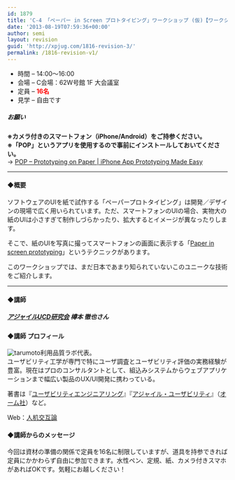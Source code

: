 ```yaml
---
id: 1879
title: 'C-4 「ペーパー in Screen プロトタイピング」ワークショップ (仮)【ワークショップ】'
date: '2013-08-19T07:59:36+00:00'
author: semi
layout: revision
guid: 'http://xpjug.com/1816-revision-3/'
permalink: /1816-revision-v1/
---
```


- 時間 – 14:00〜16:00
- 会場 – C会場：62W号館 1F 大会議室
- 定員 – <span style="color:red; font-weight:bold;">16名</span>
- 見学 – 自由です

##### お願い

<span style="font-weight:bold;">※カメラ付きのスマートフォン（iPhone/Android）をご持参ください。  
※「POP」というアプリを使用するので事前にインストールしておいてください。  
</span> → [POP – Prototyping on Paper | iPhone App Prototyping Made Easy](http://popapp.in/)

---

#### ◆概要

ソフトウェアのUIを紙で試作する「ペーパープロトタイピング」は開発／デザインの現場で広く用いられています。ただ、スマートフォンのUIの場合、実物大の紙のUIは小さすぎて制作しづらかったり、拡大するとイメージが異なったりします。

そこで、紙のUIを写真に撮ってスマートフォンの画面に表示する「[Paper in screen prototyping](http://uxmag.com/articles/paper-in-screen-prototyping)」というテクニックがあります。

このワークショップでは、まだ日本であまり知られていないこのユニークな技術をご紹介します。

---

#### ◆講師

##### [アジャイルUCD研究会](https://sites.google.com/site/agileucdja/) 樽本 徹也さん

#### ◆講師 プロフィール

![tarumoto](http://xpjug.com/wp-content/uploads/2013/07/tarumoto.jpg)利用品質ラボ代表。  
ユーザビリティ工学が専門で特にユーザ調査とユーザビリティ評価の実務経験が豊富。現在はプロのコンサルタントとして、組込みシステムからウェブアプリケーションまで幅広い製品のUX/UI開発に携わっている。

著書は『[ユーザビリティエンジニアリング](http://www.amazon.co.jp/dp/4274201449/)』『[アジャイル・ユーザビリティ](http://www.amazon.co.jp/dp/4274211606/)』（[オーム社](http://www.ohmsha.co.jp/)）など。

Web：[人机交互論](http://www.usablog.jp/)

#### ◆講師からのメッセージ

今回は資材の準備の関係で定員を16名に制限していますが、道具を持参できれば定員にかかわらず自由に参加できます。水性ペン、定規、紙、カメラ付きスマホがあればOKです。気軽にお越しください！